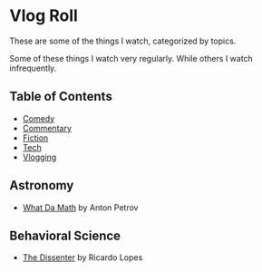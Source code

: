 # Vlog Roll

These are some of the things I watch, categorized by topics.

Some of these things I watch very regularly.
While others I watch infrequently.

## Table of Contents
* [Comedy](comedy.md)
* [Commentary](commentary.md)
* [Fiction](fiction.md)
* [Tech](tech.md)
* [Vlogging](vlogging.md)

## Astronomy
* [What Da Math](https://www.youtube.com/whatdamath) by Anton Petrov

## Behavioral Science
* [The Dissenter](https://www.youtube.com/channel/UCTUcatGD6xu4tAcxG-1D4Bg) by Ricardo Lopes

